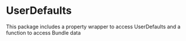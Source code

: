 # UserDefaults

This package includes a property wrapper to access UserDefaults and a function to access Bundle data
